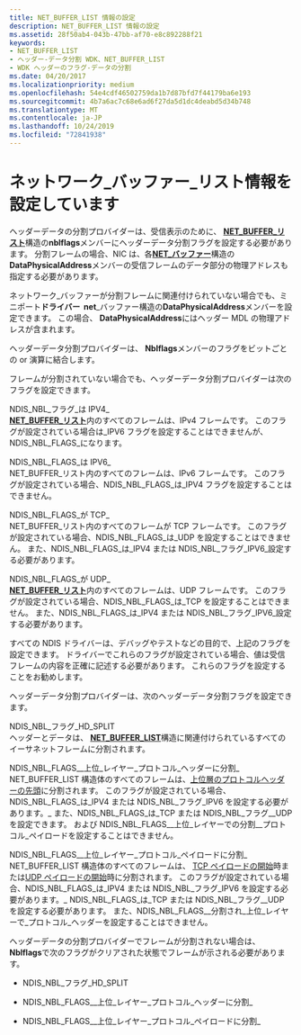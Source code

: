 ```yaml
---
title: NET_BUFFER_LIST 情報の設定
description: NET_BUFFER_LIST 情報の設定
ms.assetid: 28f50ab4-043b-47bb-af70-e8c892288f21
keywords:
- NET_BUFFER_LIST
- ヘッダー-データ分割 WDK、NET_BUFFER_LIST
- WDK ヘッダーのフラグ-データの分割
ms.date: 04/20/2017
ms.localizationpriority: medium
ms.openlocfilehash: 54e4cdf46502759da1b7d87bfd7f44179ba6e193
ms.sourcegitcommit: 4b7a6ac7c68e6ad6f27da5d1dc4deabd5d34b748
ms.translationtype: MT
ms.contentlocale: ja-JP
ms.lasthandoff: 10/24/2019
ms.locfileid: "72841938"
---
```

# <a name="setting-net_buffer_list-information"></a>ネットワーク\_バッファー\_リスト情報を設定しています





ヘッダーデータの分割プロバイダーは、受信表示のために、 [**NET\_BUFFER\_リスト**](https://docs.microsoft.com/windows-hardware/drivers/ddi/ndis/ns-ndis-_net_buffer_list)構造の**nblflags**メンバーにヘッダーデータ分割フラグを設定する必要があります。 分割フレームの場合、NIC は、各[**NET\_バッファー**](https://docs.microsoft.com/windows-hardware/drivers/ddi/ndis/ns-ndis-_net_buffer)構造の**DataPhysicalAddress**メンバーの受信フレームのデータ部分の物理アドレスも指定する必要があります。

ネットワーク\_バッファーが分割フレームに関連付けられていない場合でも、ミニポート**ドライバー  net**\_バッファー構造の**DataPhysicalAddress**メンバーを設定できます。 この場合、 **DataPhysicalAddress**にはヘッダー MDL の物理アドレスが含まれます。

 

ヘッダーデータ分割プロバイダーは、 **Nblflags**メンバーのフラグをビットごとの or 演算に結合します。

フレームが分割されていない場合でも、ヘッダーデータ分割プロバイダーは次のフラグを設定できます。

<a href="" id="ndis-nbl-flags-is-ipv4"></a>NDIS\_NBL\_フラグ\_は IPV4\_  
[**NET\_BUFFER\_リスト**](https://docs.microsoft.com/windows-hardware/drivers/ddi/ndis/ns-ndis-_net_buffer_list)内のすべてのフレームは、IPv4 フレームです。 このフラグが設定されている場合は\_IPV6 フラグを設定することはできませんが、NDIS\_NBL\_FLAGS\_になります。

<a href="" id="ndis-nbl-flags-is-ipv6"></a>NDIS\_NBL\_FLAGS\_は IPV6\_  
NET\_BUFFER\_リスト内のすべてのフレームは、IPv6 フレームです。 このフラグが設定されている場合、NDIS\_NBL\_FLAGS\_は\_IPV4 フラグを設定することはできません。

<a href="" id="ndis-nbl-flags-is-tcp"></a>NDIS\_NBL\_FLAGS\_が TCP\_  
NET\_BUFFER\_リスト内のすべてのフレームが TCP フレームです。 このフラグが設定されている場合、NDIS\_NBL\_FLAGS\_は\_UDP を設定することはできません。 また、NDIS\_NBL\_FLAGS\_は\_IPV4 または NDIS\_NBL\_フラグ\_IPV6\_設定する必要があります。

<a href="" id="ndis-nbl-flags-is-udp"></a>NDIS\_NBL\_FLAGS\_が UDP\_  
[**NET\_BUFFER\_リスト**](https://docs.microsoft.com/windows-hardware/drivers/ddi/ndis/ns-ndis-_net_buffer_list)内のすべてのフレームは、UDP フレームです。 このフラグが設定されている場合、NDIS\_NBL\_FLAGS\_は\_TCP を設定することはできません。 また、NDIS\_NBL\_FLAGS\_は\_IPV4 または NDIS\_NBL\_フラグ\_IPV6\_設定する必要があります。

すべての NDIS ドライバーは、デバッグやテストなどの目的で、上記のフラグを設定できます。 ドライバーでこれらのフラグが設定されている場合、値は受信フレームの内容を正確に記述する必要があります。 これらのフラグを設定することをお勧めします。

ヘッダーデータ分割プロバイダーは、次のヘッダーデータ分割フラグを設定できます。

<a href="" id="ndis-nbl-flags-hd-split"></a>NDIS\_NBL\_フラグ\_HD\_SPLIT  
ヘッダーとデータは、 [**NET\_BUFFER\_LIST**](https://docs.microsoft.com/windows-hardware/drivers/ddi/ndis/ns-ndis-_net_buffer_list)構造に関連付けられているすべてのイーサネットフレームに分割されます。

<a href="" id="ndis-nbl-flags-split-at-upper-layer-protocol-header"></a>NDIS\_NBL\_FLAGS\_\_上位\_レイヤー\_プロトコル\_ヘッダーに分割\_  
NET\_BUFFER\_LIST 構造体のすべてのフレームは、[上位層のプロトコルヘッダーの先頭](splitting-frames-at-the-beginning-of-the-upper-layer-protocol-headers.md)に分割されます。 このフラグが設定されている場合、NDIS\_NBL\_FLAGS\_は\_IPV4 または NDIS\_NBL\_フラグ\_IPV6 を設定する必要があります。\_ また、NDIS\_NBL\_FLAGS\_は\_TCP または NDIS\_NBL\_フラグ\_\_UDP を設定できます。 および NDIS\_NBL\_FLAGS\_\_上位\_レイヤーでの分割\_\_プロトコル\_ペイロードを設定することはできません。

<a href="" id="ndis-nbl-flags-split-at-upper-layer-protocol-payload"></a>NDIS\_NBL\_FLAGS\_\_上位\_レイヤー\_プロトコル\_ペイロードに分割\_  
NET\_BUFFER\_LIST 構造体のすべてのフレームは、 [TCP ペイロードの開始](splitting-frames-at-the-tcp-payload.md)時または[UDP ペイロードの開始](splitting-frames-at-the-udp-payload.md)時に分割されます。 このフラグが設定されている場合、NDIS\_NBL\_FLAGS\_は\_IPV4 または NDIS\_NBL\_フラグ\_IPV6 を設定する必要があります。\_ NDIS\_NBL\_FLAGS\_は\_TCP または NDIS\_NBL\_フラグ\_\_UDP を設定する必要があります。 また、NDIS\_NBL\_FLAGS\_\_分割され\_上位\_レイヤーで\_プロトコル\_ヘッダーを設定することはできません。

ヘッダーデータの分割プロバイダーでフレームが分割されない場合は、 **Nblflags**で次のフラグがクリアされた状態でフレームが示される必要があります。

-   NDIS\_NBL\_フラグ\_HD\_SPLIT

-   NDIS\_NBL\_FLAGS\_\_上位\_レイヤー\_プロトコル\_ヘッダーに分割\_

-   NDIS\_NBL\_FLAGS\_\_上位\_レイヤー\_プロトコル\_ペイロードに分割\_

 

 





